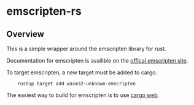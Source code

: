 # emscripten-rs

## Overview

This is a simple wrapper around the emscripten library for rust. 

Documentation for emscripten is availible on the
[offical emscripten site](http://kripken.github.io/emscripten-site/docs/getting_started/index.html).

To target emscripten, a new target must be added to cargo.

```
    rustup target add wasm32-unknown-emscripten
```

The easiest way to build for emscripten is to use [cargo web](https://github.com/koute/cargo-web).
